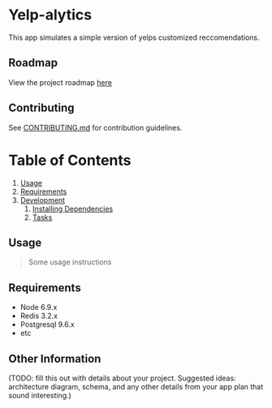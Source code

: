 # Yelp-alytics

This app simulates a simple version of yelps customized reccomendations.

## Roadmap

View the project roadmap [here](https://docs.google.com/document/d/1ov_HwNAnoe-0ddMg3-JCdaTWgSCVOFwpyQNRHojwgCo/edit#heading=h.oyffokdhed67)

## Contributing

See [CONTRIBUTING.md](CONTRIBUTING.md) for contribution guidelines.

# Table of Contents

1. [Usage](#Usage)
1. [Requirements](#requirements)
1. [Development](#development)
    1. [Installing Dependencies](#installing-dependencies)
    1. [Tasks](#tasks)

## Usage

> Some usage instructions

## Requirements

- Node 6.9.x
- Redis 3.2.x
- Postgresql 9.6.x
- etc

## Other Information

(TODO: fill this out with details about your project. Suggested ideas: architecture diagram, schema, and any other details from your app plan that sound interesting.)